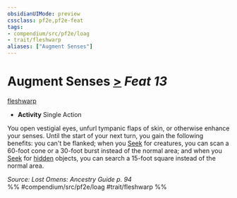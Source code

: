 ```yaml
---
obsidianUIMode: preview
cssclass: pf2e,pf2e-feat
tags:
- compendium/src/pf2e/loag
- trait/fleshwarp
aliases: ["Augment Senses"]
---
```

# Augment Senses  [>](chapter-9-playing-the-game.md#Actions "Single Action") *Feat 13*  
[fleshwarp](fleshwarp-loag.md "Fleshwarp Ancestry & Heritage Trait")  

- **Activity** Single Action

You open vestigial eyes, unfurl tympanic flaps of skin, or otherwise enhance your senses. Until the start of your next turn, you gain the following benefits: you can't be flanked; when you [Seek](seek.md) for creatures, you can scan a 60-foot cone or a 30-foot burst instead of the normal area; and when you [Seek](seek.md) for [hidden](conditions.md#Hidden) objects, you can search a 15-foot square instead of the normal area.

*Source: Lost Omens: Ancestry Guide p. 94*  
%% #compendium/src/pf2e/loag #trait/fleshwarp %%